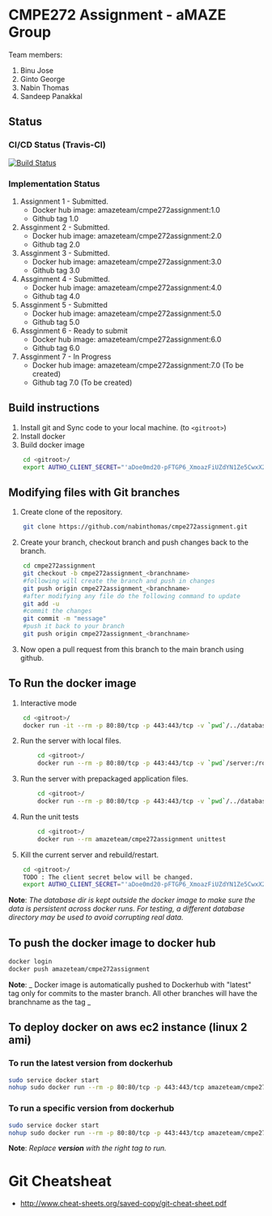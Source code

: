 # CMPE272 Assignment - aMAZE Group


Team members: 
1. Binu Jose
2. Ginto George
3. Nabin Thomas
4. Sandeep Panakkal

## Status

### CI/CD Status (Travis-CI)
[![Build Status](https://travis-ci.org/nabinthomas/cmpe272assignment.svg?branch=master)](https://travis-ci.org/nabinthomas/cmpe272assignment)

### Implementation Status
1. Assignment 1 - Submitted. 
	* Docker hub image: amazeteam/cmpe272assignment:1.0
	* Github tag 1.0
2. Assginment 2 - Submitted. 
	* Docker hub image: amazeteam/cmpe272assignment:2.0
	* Github tag 2.0
3. Assginment 3 - Submitted.
	* Docker hub image: amazeteam/cmpe272assignment:3.0
	* Github tag 3.0
4. Assginment 4 - Submitted.
	* Docker hub image: amazeteam/cmpe272assignment:4.0
	* Github tag 4.0
5. Assginment 5 - Submitted
	* Docker hub image: amazeteam/cmpe272assignment:5.0
	* Github tag 5.0
6. Assginment 6 - Ready to submit
	* Docker hub image: amazeteam/cmpe272assignment:6.0 
	* Github tag 6.0 
7. Assginment 7 - In Progress
	* Docker hub image: amazeteam/cmpe272assignment:7.0 (To be created)
	* Github tag 7.0 (To be created)

## Build instructions
1. Install git and Sync code to your local machine. (to ```<gitroot>```)
2. Install docker
3. Build docker image
```bash
    cd <gitroot>/ 
    export AUTHO_CLIENT_SECRET="'aDoe0md20-pFTGP6_XmoazFiUZdYN1Ze5CwxX21qDl1U_MaYbasmuJ4fjb7fDNlZ'""; echo "CLIENT_SECRET=$AUTHO_CLIENT_SECRET"; docker build -t amazeteam/cmpe272assignment -f docker/Dockerfile .
```
## Modifying files with Git branches
1. Create clone of the repository.	
```bash
	git clone https://github.com/nabinthomas/cmpe272assignment.git
```
2. Create your branch, checkout branch and push changes back to the branch. 
```bash
	cd cmpe272assignment
	git checkout -b cmpe272assignment_<branchname>
	#following will create the branch and push in changes
	git push origin cmpe272assignment_<branchname>
	#after modifying any file do the following command to update 
	git add -u 
	#commit the changes
	git commit -m "message"
	#push it back to your branch 
	git push origin cmpe272assignment_<branchname> 
```
3. Now open a pull request from this branch to the main branch using github. 

## To Run the docker image
1. Interactive mode
```bash
    cd <gitroot>/ 
    docker run -it --rm -p 80:80/tcp -p 443:443/tcp -v `pwd`/../database:/data/db amazeteam/cmpe272assignment bash
```
2. Run the server with local files.
```bash
        cd <gitroot>/ 
        docker run --rm -p 80:80/tcp -p 443:443/tcp -v `pwd`/server:/root/app/server -v `pwd`/../database:/data/db -v `pwd`/setup:/root/setup -v `pwd`/test:/root/test   amazeteam/cmpe272assignment
```
3. Run the server with prepackaged application files. 
```bash
        cd <gitroot>/ 
        docker run --rm -p 80:80/tcp -p 443:443/tcp -v `pwd`/../database:/data/db amazeteam/cmpe272assignment
```
4. Run the unit tests
```bash
        cd <gitroot>/ 
        docker run --rm amazeteam/cmpe272assignment unittest
```
5. Kill the current server and rebuild/restart. 
```bash
	cd <gitroot>/
	TODO : The client secret below will be changed. 
	export AUTHO_CLIENT_SECRET="'aDoe0md20-pFTGP6_XmoazFiUZdYN1Ze5CwxX21qDl1U_MaYbasmuJ4fjb7fDNlZ'"; echo "CLIENT_SECRET=$AUTHO_CLIENT_SECRET" >> server/config/settings.cfg ;docker kill `docker ps |grep amaze |cut -f 1 -d ' '`; docker build -t amazeteam/cmpe272assignment -f docker/Dockerfile . ; docker run --rm -p 80:80/tcp -p 443:443/tcp -v `pwd`/server:/root/app/server -v `pwd`/../database:/data/db -v `pwd`/setup:/root/setup -v `pwd`/test:/root/test   -it amazeteam/cmpe272assignment 
```
**Note**: _The database dir is kept outside the docker image to make sure the data is persistent across docker runs. For testing, a different database directory may be used to avoid corrupting real data._ 
## To push the docker image to docker hub
```bash
docker login
docker push amazeteam/cmpe272assignment
```
**Note**: _ Docker image is automatically pushed to Dockerhub with "latest" tag only for commits to the master branch. All other branches will have the branchname as the tag _ 

## To deploy docker on aws ec2 instance (linux 2 ami)
### To run the latest version from dockerhub
```bash
sudo service docker start
nohup sudo docker run --rm -p 80:80/tcp -p 443:443/tcp amazeteam/cmpe272assignment
```
### To run a specific version from dockerhub
```bash
sudo service docker start
nohup sudo docker run --rm -p 80:80/tcp -p 443:443/tcp amazeteam/cmpe272assignment:version
```
**Note**: _Replace **version** with the right tag to run._
# Git Cheatsheat
- http://www.cheat-sheets.org/saved-copy/git-cheat-sheet.pdf

